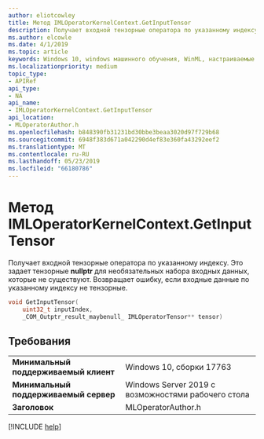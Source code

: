 ```yaml
---
author: eliotcowley
title: Метод IMLOperatorKernelContext.GetInputTensor
description: Получает входной тензорные оператора по указанному индексу.
ms.author: elcowle
ms.date: 4/1/2019
ms.topic: article
keywords: Windows 10, windows машинного обучения, WinML, настраиваемые операторы, GetInputTensor
ms.localizationpriority: medium
topic_type:
- APIRef
api_type:
- NA
api_name:
- IMLOperatorKernelContext.GetInputTensor
api_location:
- MLOperatorAuthor.h
ms.openlocfilehash: b848390fb31231bd30bbe3beaa3020d97f729b68
ms.sourcegitcommit: 6948f383d671a042290d4ef83e360fa43292eef2
ms.translationtype: MT
ms.contentlocale: ru-RU
ms.lasthandoff: 05/23/2019
ms.locfileid: "66180786"
---
```

# <a name="imloperatorkernelcontextgetinputtensor-method"></a>Метод IMLOperatorKernelContext.GetInputTensor

Получает входной тензорные оператора по указанному индексу. Это задает тензорные **nullptr** для необязательных набора входных данных, которые не существуют. Возвращает ошибку, если входные данные по указанному индексу не тензорные.

```cpp
void GetInputTensor(
    uint32_t inputIndex, 
    _COM_Outptr_result_maybenull_ IMLOperatorTensor** tensor)
```

## <a name="requirements"></a>Требования

| | |
|-|-|
| **Минимальный поддерживаемый клиент** | Windows 10, сборки 17763 |
| **Минимальный поддерживаемый сервер** | Windows Server 2019 с возможностями рабочего стола |
| **Заголовок** | MLOperatorAuthor.h |

[!INCLUDE [help](../../includes/get-help.md)]

